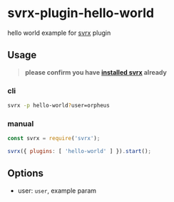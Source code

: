 # svrx-plugin-hello-world

hello world example for [svrx](https://github.com/x-orpheus/svrx) plugin

## Usage

> **please confirm you have [installed svrx](https://github.com/x-orpheus/svrx) already**


### cli

```sh
svrx -p hello-world?user=orpheus
```

### manual

```js
const svrx = require('svrx');

svrx({ plugins: [ 'hello-world' ] }).start();
```

## Options

- user: `user`, example param
